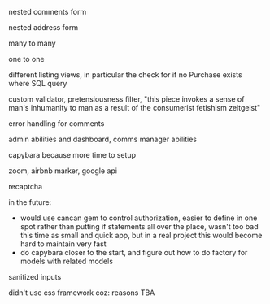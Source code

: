 nested comments form

nested address form

many to many

one to one

different listing views, in particular the check for if no Purchase exists where SQL query

custom validator, pretensiousness filter, "this piece invokes a sense of man's inhumanity to man as a result of the consumerist fetishism zeitgeist"

error handling for comments

admin abilities and dashboard, comms manager abilities

capybara because more time to setup

zoom, airbnb marker, google api

recaptcha

in the future:
- would use cancan gem to control authorization, easier to define in one spot rather than putting if statements all over the place, wasn't too bad this time as small and quick app, but in a real project this would become hard to maintain very fast
- do capybara closer to the start, and figure out how to do factory for models with related models

sanitized inputs

didn't use css framework coz:
reasons TBA